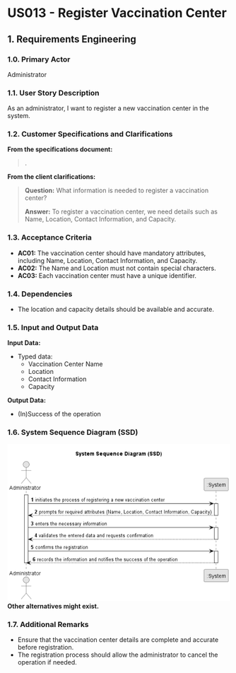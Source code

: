 # US013 - Register Vaccination Center

## 1. Requirements Engineering

### 1.0. Primary Actor
Administrator

### 1.1. User Story Description

As an administrator, I want to register a new vaccination center in the system.

### 1.2. Customer Specifications and Clarifications

**From the specifications document:**

> .

**From the client clarifications:**

> **Question:** What information is needed to register a vaccination center?
>
> **Answer:** To register a vaccination center, we need details such as Name, Location, Contact Information, and Capacity.

### 1.3. Acceptance Criteria

* **AC01:** The vaccination center should have mandatory attributes, including Name, Location, Contact Information, and Capacity.
* **AC02:** The Name and Location must not contain special characters.
* **AC03:** Each vaccination center must have a unique identifier.

### 1.4. Dependencies

* The location and capacity details should be available and accurate.

### 1.5. Input and Output Data

**Input Data:**

* Typed data:
  * Vaccination Center Name
  * Location
  * Contact Information
  * Capacity

**Output Data:**

* (In)Success of the operation

### 1.6. System Sequence Diagram (SSD)

![us013-SSD-System_Sequence_Diagram__SSD_.png](requirements%2Fpng%2Fus013-SSD-System_Sequence_Diagram__SSD_.png)
**Other alternatives might exist.**

### 1.7. Additional Remarks

* Ensure that the vaccination center details are complete and accurate before registration.
* The registration process should allow the administrator to cancel the operation if needed.
